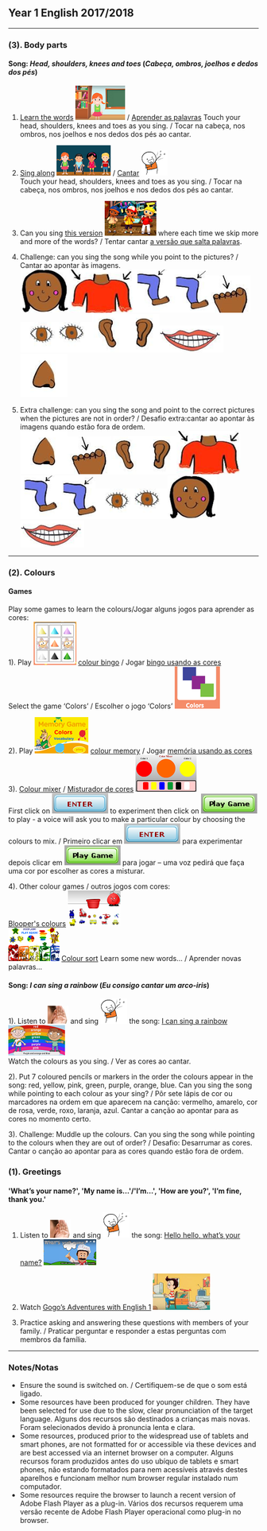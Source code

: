 ## Year 1 English 2017/2018
***
### (3). Body parts

#### Song: *Head, shoulders, knees and toes* (*Cabeça, ombros, joelhos e dedos dos pés*)  
1) [Learn the words](https://www.youtube.com/watch?v=lMQcwNZVUO8) [![hsktl](/images/hsktl.PNG)](https://www.youtube.com/watch?v=lMQcwNZVUO8) / [Aprender as palavras](https://www.youtube.com/watch?v=lMQcwNZVUO8) 
Touch your head, shoulders, knees and toes as you sing. / Tocar na cabeça, nos ombros, nos joelhos e nos dedos dos pés ao cantar.  

2) [Sing along](https://www.youtube.com/watch?v=ZanHgPprl-0) [![hskts](/images/hskts.PNG)](https://www.youtube.com/watch?v=ZanHgPprl-0) / [Cantar](https://www.youtube.com/watch?v=ZanHgPprl-0) ![sing](/images/sing.png)  
Touch your head, shoulders, knees and toes as you sing. / Tocar na cabeça, nos ombros, nos joelhos e nos dedos dos pés ao cantar.  

3) Can you sing [this version](https://www.youtube.com/watch?v=FkL8j0wIRf8) [![hsktg](/images/hsktg.PNG)](https://www.youtube.com/watch?v=FkL8j0wIRf8) where each time we skip more and more of the words? / Tentar cantar [a versão que salta palavras](https://www.youtube.com/watch?v=FkL8j0wIRf8).   


4) Challenge: can you sing the song while you point to the pictures? / Cantar ao apontar às imagens.  
![head](/images/head.png)![shou](/images/shou.png)![knee](/images/knee.png)![toes](/images/toes.png)  
![eyes](/images/eyes.png)![ears](/images/ears.png)![mout](/images/mout.png)![nose](/images/nose.png)  

5) Extra challenge: can you sing the song and point to the correct pictures when the pictures are not in order? / Desafio extra:cantar ao apontar às imagens quando estão fora de ordem.  
![nose](/images/nose.png)![toes](/images/toes.png)![ears](/images/ears.png)![shou](/images/shou.png)  
![knee](/images/knee.png)![eyes](/images/eyes.png)![head](/images/head.png)![mout](/images/mout.png)  

***
### (2). Colours

#### Games

Play some games to learn the colours/Jogar alguns jogos para aprender as cores:  
1). Play [![cobi](/images/cobi.PNG)](http://www.abcya.com/shapes_colors_bingo.htm) [colour bingo](http://www.abcya.com/shapes_colors_bingo.htm) / Jogar [bingo usando as cores](http://www.abcya.com/shapes_colors_bingo.htm)  
Select the game ‘Colors’ / Escolher o jogo ‘Colors’ ![cobi2](/images/cobi2.PNG)

2). Play [![meco](/images/meco.PNG)](https://www.eslgamesplus.com/colors-vocabulary-esl-memory-game/) [colour memory](https://www.eslgamesplus.com/colors-vocabulary-esl-memory-game/) / Jogar [memória usando as cores](https://www.eslgamesplus.com/colors-vocabulary-esl-memory-game/)  
3). [Colour mixer](https://kidsgoflash.com/homepage-featured/color-mixer/) / [Misturador de cores](https://kidsgoflash.com/homepage-featured/color-mixer/) [![comx3](/images/comx3.PNG)](https://kidsgoflash.com/homepage-featured/color-mixer/)  
First click on ![comx1](/images/comx1.PNG) to experiment then click on ![comx2](/images/comx2.PNG) to play - a voice will ask you to make a particular colour by choosing the colours to mix. / Primeiro clicar em ![comx1](/images/comx1.PNG) para experimentar depois clicar em ![comx2](/images/comx2.PNG) para jogar – uma voz pedirá que faça uma cor por escolher as cores a misturar. 

4). Other colour games / outros jogos com cores:  
[Blooper's colours](http://www.sheppardsoftware.com/preschool/ngames/colors.htm) [![ssbl](/images/ssbl.PNG)](http://www.sheppardsoftware.com/preschool/ngames/colors.htm)   
[![ssco](/images/ssco.PNG)](http://www.sheppardsoftware.com/preschool/colors/colorgame.htm)  [Colour sort](http://www.sheppardsoftware.com/preschool/colors/colorgame.htm) Learn some new words... / Aprender novas palavras...

#### Song: *I can sing a rainbow* (*Eu consigo cantar um arco-iris*)  
1). Listen to ![listen](/images/listen.png) and sing ![sing](/images/sing.png) the song:
[I can sing a rainbow](https://www.youtube.com/watch?v=rNFW5JK4-rk) [![sar1](/images/sar1.png)](https://www.youtube.com/watch?v=rNFW5JK4-rk)  
Watch the colours as you sing. / Ver as cores ao cantar.  

2). Put 7 coloured pencils or markers in the order the colours appear in the song: red, yellow, pink, green, purple, orange, blue. Can you sing the song while pointing to each colour as your sing? / Pôr sete lápis de cor ou marcadores na ordem em que aparecem na canção: vermelho, amarelo, cor de rosa, verde, roxo, laranja, azul. Cantar a canção ao apontar para as cores no momento certo.  

3). Challenge: Muddle up the colours. Can you sing the song while pointing to the colours when they are out of order? / Desafio: Desarrumar as cores. Cantar o canção ao apontar para as cores quando estão fora de ordem. 

### (1). Greetings

#### 'What’s your name?', 'My name is…'/'I’m…', 'How are you?', 'I’m fine, thank you.'

1. Listen to ![listen](/images/listen.png) and sing ![sing](/images/sing.png) the song: [Hello hello, what’s your name?](https://www.youtube.com/watch?v=Uv1JkBL5728) [![wyn](/images/wyn1.png)](https://www.youtube.com/watch?v=Uv1JkBL5728)

2. Watch [Gogo’s Adventures with English 1](https://www.youtube.com/watch?v=9R5-W3bMX4E) [![gae1](/images/gae1.PNG)](https://www.youtube.com/watch?v=9R5-W3bMX4E)  

3. Practice asking and answering these questions with members of your family. / Praticar perguntar e responder a estas perguntas com membros da família.

***

### Notes/Notas
* Ensure the sound is switched on. / Certifiquem-se de que o som está ligado.
* Some resources have been produced for younger children. They have been selected for use due to the slow, clear pronunciation of the target language. Alguns dos recursos são destinados a crianças mais novas. Foram selecionados devido à pronuncia lenta e clara.
* Some resources, produced prior to the widespread use of tablets and smart phones, are not formatted for or accessible via these devices and are best accessed via an internet browser on a computer. Alguns recursos foram produzidos antes do uso ubíquo de tablets e smart phones, não estando formatados para nem acessíveis através destes aparelhos e funcionam melhor num browser regular instalado num computador.
* Some resources require the browser to launch a recent version of Adobe Flash Player as a plug-in. Vários dos recursos requerem uma versão recente de Adobe Flash Player operacional como plug-in no browser.

